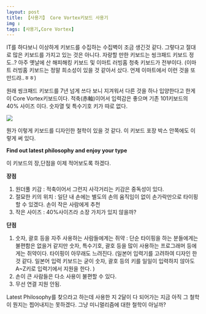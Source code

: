 ```yaml
---
layout: post
title: 【사용기】 Core Vortex키보드 사용기 
img : 
tags: [사용기,Core Vortex]
---
```




IT를 하다보니 이상하게 키보드를 수집하는 수집벽이 조금 생긴것 같다. 그렇다고 절대로 많은 키보드를 가지고 있는 것은 아니다. 자랑할 만한 키보드는 씽크패드 키보드 정도..? 아주 옛날에 산 해피해킹 키보드 및 이마트 러빙홈 청축 키보드가 전부이다. (이마트 러빙홈 키보드는 정말 희소성이 있을 것 같아서 샀다. 언제 이마트에서 이런 것을 또 만드랴..ㅎㅎ)



원래 씽크패드 키보드를 7년 넘게 쓰다 보니 지겨워서 다른 것을 하나 입양한다고 한게 이 Core Vortex키보드이다. 적축(赤軸)이어서 입력감은 좋으며 기존 101키보드의 40% 사이즈 이다. 숫자열 및 특수기호 키가 따로 없다. 



![](https://img.gigglehd.com/gg/files/attach/images/13773/515/686/aa8de7f4ed5aa684e84c3c880d508f60.jpg)



뭔가 이렇게 키보드를 디자인한 철학이 있을 것 같다. 이 키보드 포장 박스 안쪽에도 이렇게 써 있다. 

**Find out latest philosophy and enjoy your type**



이 키보드의 장,단점을 이제 적어보도록 하겠다. 



**장점**

1. 원더풀 키감 : 적축이어서 그런지 사각거리는  키감은 중독성이 있다. 
2. 절묘한 키의 위치 : 일단 내 손에는 별도의 손의 움직임이 없이 손가락만으로 타이핑 할 수 있겠다. 손이 작은 사람에게 추천 
3. 작은 사이즈 : 40%사이즈라 소장 가치가 있지 않을까?



**단점**

1. 숫자, 괄호 등을 자주 사용하는 사람들에게는 쥐약 : 단순 타이핑을 하는 분들에게는 불편함은 없을거 같지만 숫자, 특수기호, 괄호 등을 많이 사용하는 프로그래머 등에게는 쥐약이다. 타이핑이 아무래도 느려진다. (일본어 입력기를 고려하여 디자인 한 것 같다. 일본어 입력 키보드는 굳이 숫자, 괄호 등의 키를 일일이 입력하지 않아도 A~Z키로 입력기에서 지원을 한다. )
2. 손이 큰 사람들은 다소 사용이 불편할 수 있다. 
3. 무선 연결 지원 안됨. 



Latest Philosophy를 찾으라고 하는데 사용한 지 2달이 다 되어가는 지금 아직 그 철학이 뭔지는 찝어내지는 못하겠다. 그냥 미니멀리즘에 대한 철학이 아닐까?





